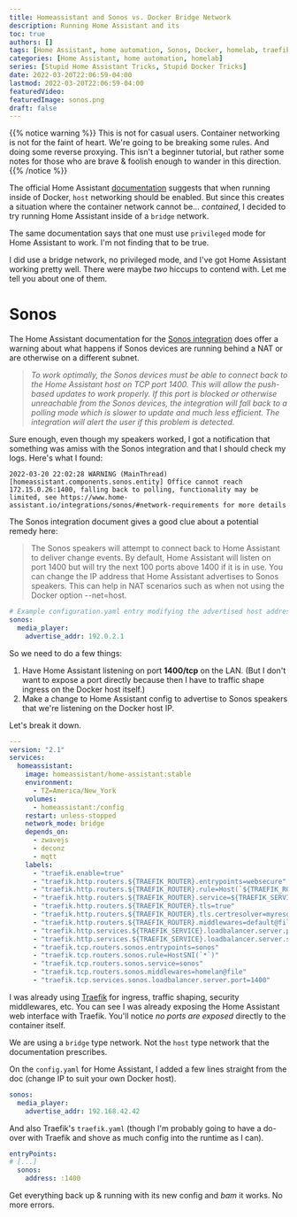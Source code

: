 ```yaml
---
title: Homeassistant and Sonos vs. Docker Bridge Network
description: Running Home Assistant and its 
toc: true
authors: []
tags: [Home Assistant, home automation, Sonos, Docker, homelab, traefik]
categories: [Home Assistant, home automation, homelab]
series: [Stupid Home Assistant Tricks, Stupid Docker Tricks]
date: 2022-03-20T22:06:59-04:00
lastmod: 2022-03-20T22:06:59-04:00
featuredVideo:
featuredImage: sonos.png
draft: false
---
```


{{% notice warning %}}
This is not for casual users. Container networking is not for the faint of heart. We're going to be breaking some rules. And doing some reverse proxying. This isn't a beginner tutorial, but rather some notes for those who are brave & foolish enough to wander in this direction.
{{% /notice %}}

The official Home Assistant [documentation](https://www.home-assistant.io/installation/linux#install-home-assistant-container) suggests that when running inside of Docker, `host` networking should be enabled. But since this creates a situation where the container network cannot be... *contained*, I decided to try running Home Assistant inside of a `bridge` network.

The same documentation says that one must use `privileged` mode for Home Assistant to work. I'm not finding that to be true.

I did use a bridge network, no privileged mode, and I've got Home Assistant working pretty well. There were maybe *two* hiccups to contend with. Let me tell you about one of them.

# Sonos

The Home Assistant documentation for the [Sonos integration](https://www.home-assistant.io/integrations/sonos/#network-requirements) does offer a warning about what happens if Sonos devices are running behind a NAT or are otherwise on a different subnet.

> *To work optimally, the Sonos devices must be able to connect back to the Home Assistant host on TCP port 1400. This will allow the push-based updates to work properly. If this port is blocked or otherwise unreachable from the Sonos devices, the integration will fall back to a polling mode which is slower to update and much less efficient. The integration will alert the user if this problem is detected.*

Sure enough, even though my speakers worked, I got a notification that something was amiss with the Sonos integration and that I should check my logs. Here's what I found:

```
2022-03-20 22:02:28 WARNING (MainThread) [homeassistant.components.sonos.entity] Office cannot reach 172.15.0.26:1400, falling back to polling, functionality may be limited, see https://www.home-assistant.io/integrations/sonos/#network-requirements for more details
```

The Sonos integration document gives a good clue about a potential remedy here:

> The Sonos speakers will attempt to connect back to Home Assistant to deliver change events. By default, Home Assistant will listen on port 1400 but will try the next 100 ports above 1400 if it is in use. You can change the IP address that Home Assistant advertises to Sonos speakers. This can help in NAT scenarios such as when not using the Docker option --net=host.

```yaml
# Example configuration.yaml entry modifying the advertised host address
sonos:
  media_player:
    advertise_addr: 192.0.2.1
```

So we need to do a few things:

1. Have Home Assistant listening on port **1400/tcp** on the LAN. (But I don't want to expose a port directly because then I have to traffic shape ingress on the Docker host itself.)
2. Make a change to Home Assistant config to advertise to Sonos speakers that we're listening on the Docker host IP.

Let's break it down.

```yaml {hl_lines="26-30"}
---
version: "2.1"
services:
  homeassistant:
    image: homeassistant/home-assistant:stable
    environment:
      - TZ=America/New_York
    volumes: 
      - homeassistant:/config
    restart: unless-stopped
    network_mode: bridge
    depends_on:
      - zwavejs
      - deconz
      - mqtt
    labels:
      - "traefik.enable=true"
      - "traefik.http.routers.${TRAEFIK_ROUTER}.entrypoints=websecure"
      - "traefik.http.routers.${TRAEFIK_ROUTER}.rule=Host(`${TRAEFIK_ROUTER}.example.com`)"
      - "traefik.http.routers.${TRAEFIK_ROUTER}.service=${TRAEFIK_SERVICE}"
      - "traefik.http.routers.${TRAEFIK_ROUTER}.tls=true"
      - "traefik.http.routers.${TRAEFIK_ROUTER}.tls.certresolver=myresolver"
      - "traefik.http.routers.${TRAEFIK_ROUTER}.middlewares=default@file"
      - "traefik.http.services.${TRAEFIK_SERVICE}.loadbalancer.server.port=8123"
      - "traefik.http.services.${TRAEFIK_SERVICE}.loadbalancer.server.scheme=http"
      - "traefik.tcp.routers.sonos.entrypoints=sonos"
      - "traefik.tcp.routers.sonos.rule=HostSNI(`*`)"
      - "traefik.tcp.routers.sonos.service=sonos"
      - "traefik.tcp.routers.sonos.middlewares=homelan@file"
      - "traefik.tcp.services.sonos.loadbalancer.server.port=1400"
```      

I was already using [Traefik](https://traefik.io/traefik/) for ingress, traffic shaping, security middlewares, etc. You can see I was already exposing the Home Assistant web interface with Traefik. You'll notice *no ports are exposed* directly to the container itself.

We are using a `bridge` type network. Not the `host` type network that the documentation prescribes.

On the `config.yaml` for Home Assistant, I added a few lines straight from the doc (change IP to suit your own Docker host).

```yaml
sonos:
  media_player:
    advertise_addr: 192.168.42.42
```    

And also Traefik's `traefik.yaml` (though I'm probably going to have a do-over with Traefik and shove as much config into the runtime as I can).

```yaml {hl_lines="3-4"}
entryPoints:
# [...]
  sonos:
    address: :1400
```

Get everything back up & running with its new config and *bam* it works. No more errors. 